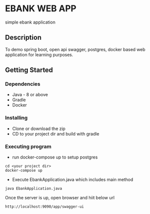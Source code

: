 # EBANK WEB APP

simple ebank application

## Description

To demo spring boot, open api swagger, postgres, docker  based web application for learning purposes.
## Getting Started

### Dependencies

* Java - 8 or above
* Gradle
* Docker

### Installing

* Clone or download the zip
* CD to your project dir and build with gradle

### Executing program

* run docker-compose up to setup postgres 
```
cd <your project dir>
docker-compose up
```
* Execute EbankApplication.java which includes main method
```
java EbankApplication.java
```
Once the server is up, open browser and hiit below url
```
http://localhost:9090/app/swagger-ui
```
